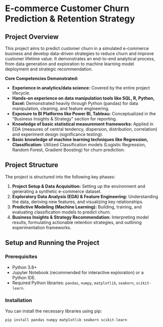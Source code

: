 # E-commerce Customer Churn Prediction & Retention Strategy

## Project Overview

This project aims to predict customer churn in a simulated e-commerce business and develop data-driven strategies to reduce churn and improve customer lifetime value. It demonstrates an end-to-end analytical process, from data generation and exploration to machine learning model deployment and strategic recommendation.

**Core Competencies Demonstrated:**

* **Experience in analytics/data science:** Covered by the entire project lifecycle.
* **Hands-on experience on data manipulation tools like SQL, R, Python, Excel:** Demonstrated heavily through Python (pandas) for data manipulation, cleaning, and feature engineering.
* **Exposure to BI Platforms like Power BI, Tableau:** Conceptualized in the "Business Insights & Strategy" section for reporting.
* **Knowledge of basic statistical measurement frameworks:** Applied in EDA (measures of central tendency, dispersion, distribution, correlation) and experiment design (significance testing).
* **Basic knowledge of machine learning techniques like Regression, Classification:** Utilized Classification models (Logistic Regression, Random Forest, Gradient Boosting) for churn prediction.

## Project Structure

The project is structured into the following key phases:

1.  **Project Setup & Data Acquisition:** Setting up the environment and generating a synthetic e-commerce dataset.
2.  **Exploratory Data Analysis (EDA) & Feature Engineering:** Understanding the data, deriving new features, and visualizing key relationships.
3.  **Predictive Modeling (Machine Learning):** Building, training, and evaluating classification models to predict churn.
4.  **Business Insights & Strategy Recommendation:** Interpreting model results, formulating actionable retention strategies, and outlining experimentation frameworks.

## Setup and Running the Project

### Prerequisites

* Python 3.8+
* Jupyter Notebook (recommended for interactive exploration) or a Python IDE.
* Required Python libraries: `pandas`, `numpy`, `matplotlib`, `seaborn`, `scikit-learn`.

### Installation

You can install the necessary libraries using pip:

```bash
pip install pandas numpy matplotlib seaborn scikit-learn
